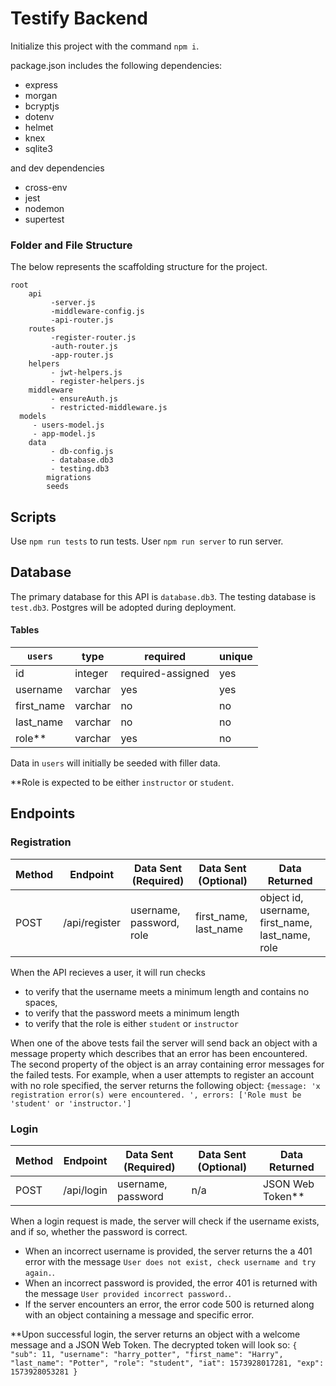 # Testify Backend

Initialize this project with the command `npm i`.

package.json includes the following dependencies:

- express
- morgan
- bcryptjs
- dotenv
- helmet
- knex
- sqlite3

and dev dependencies

- cross-env
- jest
- nodemon
- supertest

### Folder and File Structure

The below represents the scaffolding structure for the project.

    root
    	api
    		 -server.js
    		 -middleware-config.js
    		 -api-router.js
    	routes
    		 -register-router.js
    		 -auth-router.js
    		 -app-router.js
    	helpers
    		 - jwt-helpers.js
    		 - register-helpers.js
    	middleware
    		 - ensureAuth.js
    		 - restricted-middleware.js
      models
         - users-model.js
         - app-model.js
    	data
    		 - db-config.js
    		 - database.db3
    		 - testing.db3
    		migrations
    		seeds

## Scripts

Use `npm run tests` to run tests.
User `npm run server` to run server.

## Database

The primary database for this API is `database.db3`. The testing database is `test.db3`.
Postgres will be adopted during deployment.

#### Tables

| `users`    | type    | required          | unique |
| ---------- | ------- | ----------------- | ------ |
| id         | integer | required-assigned | yes    |
| username   | varchar | yes               | yes    |
| first_name | varchar | no                | no     |
| last_name  | varchar | no                | no     |
| role\*\*   | varchar | yes               | no     |

Data in `users` will initially be seeded with filler data.

\*\*Role is expected to be either `instructor` or `student`.

## Endpoints

### Registration

| Method | Endpoint      | Data Sent (Required)     | Data Sent (Optional)  | Data Returned                                    |
| ------ | ------------- | ------------------------ | --------------------- | ------------------------------------------------ |
| POST   | /api/register | username, password, role | first_name, last_name | object id, username, first_name, last_name, role |

When the API recieves a user, it will run checks

- to verify that the username meets a minimum length and contains no spaces,
- to verify that the password meets a minimum length
- to verify that the role is either `student` or `instructor`

When one of the above tests fail the server will send back an object with a message property which describes that an error has been encountered. The second property of the object is an array containing error messages for the failed tests. For example, when a user attempts to register an account with no role specified, the server returns the following object: `{message: 'x registration error(s) were encountered. ', errors: ['Role must be 'student' or 'instructor.']`

### Login

| Method | Endpoint   | Data Sent (Required) | Data Sent (Optional) | Data Returned      |
| ------ | ---------- | -------------------- | -------------------- | ------------------ |
| POST   | /api/login | username, password   | n/a                  | JSON Web Token\*\* |

When a login request is made, the server will check if the username exists, and if so, whether the password is correct.

- When an incorrect username is provided, the server returns the a 401 error with the message `User does not exist, check username and try again.`.
- When an incorrect password is provided, the error 401 is returned with the message `User provided incorrect password.`.
- If the server encounters an error, the error code 500 is returned along with an object containing a message and specific error.

\*\*Upon successful login, the server returns an object with a welcome message and a JSON Web Token. The decrypted token will look so:
`{ "sub": 11, "username": "harry_potter", "first_name": "Harry", "last_name": "Potter", "role": "student", "iat": 1573928017281, "exp": 1573928053281 }`
